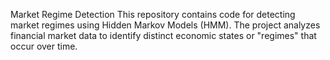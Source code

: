 Market Regime Detection
This repository contains code for detecting market regimes using Hidden Markov Models (HMM). The project analyzes financial market data to identify distinct economic states or "regimes" that occur over time.
